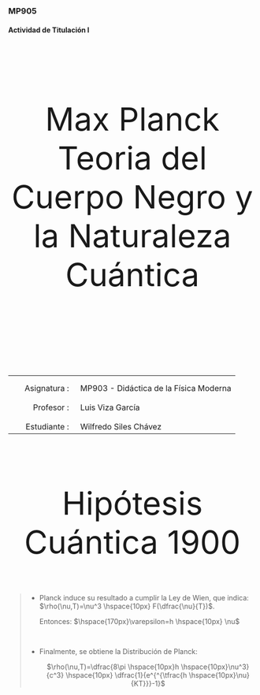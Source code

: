 ### MP905
#### Actividad de Titulación I



<body>

<p style="padding-top:50px"></p>
<p align=center style="font-size:65px;"><strong0>Max Planck<br>Teoria del Cuerpo Negro y<br>la Naturaleza Cuántica</strong0><p>
<p align=center style="font-size:45px;"><br></p>
<table width=100%>
  <tr>
    <td width=30% style="text-align:right;vertical-align:top;padding-top:15px;padding-right:15px"><strong1>Asignatura :</strong1></td>
    <td width=77% style="vertical-align:top;padding-top:15px">MP903 - Didáctica de la Física Moderna</td>
  </tr>
  <tr>
    <td width=30% style="text-align:right;vertical-align:top;padding-top:15px;padding-right:15px"><strong1>Profesor :</strong1></td>
    <td width=77% style="vertical-align:top;padding-top:15px">Luis Viza García</td>
  </tr>
  <tr>
    <td width=30% style="text-align:right;vertical-align:top;padding-top:15px;padding-right:15px"><strong1>Estudiante :</strong1></td>
    <td width=77% style="vertical-align:top;padding-top:15px">Wilfredo Siles Chávez</td>
  </tr>
</table>
<p style="padding-top:20px"></p>
<p align=center style="font-size:65px;"><strong0>Hipótesis Cuántica 1900</strong0></p>
<blockquote>
<ul>
<li style="list-style-type:disc;padding-top:0px">Planck induce su resultado a <strong1>cumplir la Ley de Wien</strong1>, que indica: $\rho(\nu,T)=\nu^3 \hspace{10px} F(\dfrac{\nu}{T})$.</li>
<p>Entonces: $\hspace{170px}\varepsilon=h \hspace{10px} \nu$</p>
<li style="list-style-type:disc;padding-top:30px">Finalmente, se obtiene la <strong1>Distribución de Planck</strong1>:</li>
<p align=center>$\rho(\nu,T)=\dfrac{8\pi \hspace{10px}h \hspace{10px}\nu^3}{c^3} \hspace{10px} \dfrac{1}{e^{^{\tfrac{h \hspace{10px}\nu}{KT}}}-1}$</p>
</ul>
</blockquote>

</body>
